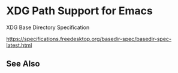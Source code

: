 # XDG Path Support for Emacs

XDG Base Directory Specification

https://specifications.freedesktop.org/basedir-spec/basedir-spec-latest.html

## See Also
